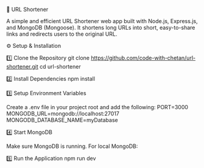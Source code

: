 🔗 URL Shortener

A simple and efficient URL Shortener web app built with Node.js, Express.js, and MongoDB (Mongoose).
It shortens long URLs into short, easy-to-share links and redirects users to the original URL.

⚙️ Setup & Installation

1️⃣ Clone the Repository
git clone https://github.com/code-with-chetan/url-shortener.git
cd url-shortener

2️⃣ Install Dependencies
npm install

3️⃣ Setup Environment Variables

Create a .env file in your project root and add the following:
PORT=3000
MONGODB_URL=mongodb://localhost:27017
MONGODB_DATABASE_NAME=myDatabase

4️⃣ Start MongoDB

Make sure MongoDB is running. For local MongoDB:

5️⃣ Run the Application
npm run dev
